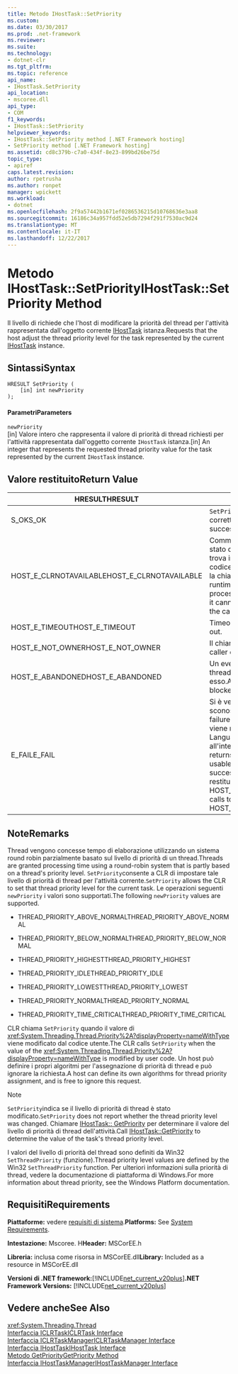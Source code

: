 ```yaml
---
title: Metodo IHostTask::SetPriority
ms.custom: 
ms.date: 03/30/2017
ms.prod: .net-framework
ms.reviewer: 
ms.suite: 
ms.technology:
- dotnet-clr
ms.tgt_pltfrm: 
ms.topic: reference
api_name:
- IHostTask.SetPriority
api_location:
- mscoree.dll
api_type:
- COM
f1_keywords:
- IHostTask::SetPriority
helpviewer_keywords:
- IHostTask::SetPriority method [.NET Framework hosting]
- SetPriority method [.NET Framework hosting]
ms.assetid: cd8c379b-c7a0-434f-8e23-899bd26be75d
topic_type:
- apiref
caps.latest.revision: 
author: rpetrusha
ms.author: ronpet
manager: wpickett
ms.workload:
- dotnet
ms.openlocfilehash: 2f9a57442b1671ef0286536215d10768636e3aa8
ms.sourcegitcommit: 16186c34a957fdd52e5db7294f291f7530ac9d24
ms.translationtype: MT
ms.contentlocale: it-IT
ms.lasthandoff: 12/22/2017
---
```

# <a name="ihosttasksetpriority-method"></a><span data-ttu-id="d5d01-102">Metodo IHostTask::SetPriority</span><span class="sxs-lookup"><span data-stu-id="d5d01-102">IHostTask::SetPriority Method</span></span>
<span data-ttu-id="d5d01-103">Il livello di richiede che l'host di modificare la priorità del thread per l'attività rappresentata dall'oggetto corrente [IHostTask](../../../../docs/framework/unmanaged-api/hosting/ihosttask-interface.md) istanza.</span><span class="sxs-lookup"><span data-stu-id="d5d01-103">Requests that the host adjust the thread priority level for the task represented by the current [IHostTask](../../../../docs/framework/unmanaged-api/hosting/ihosttask-interface.md) instance.</span></span>  
  
## <a name="syntax"></a><span data-ttu-id="d5d01-104">Sintassi</span><span class="sxs-lookup"><span data-stu-id="d5d01-104">Syntax</span></span>  
  
```  
HRESULT SetPriority (  
    [in] int newPriority  
);  
```  
  
#### <a name="parameters"></a><span data-ttu-id="d5d01-105">Parametri</span><span class="sxs-lookup"><span data-stu-id="d5d01-105">Parameters</span></span>  
 `newPriority`  
 <span data-ttu-id="d5d01-106">[in] Valore intero che rappresenta il valore di priorità di thread richiesti per l'attività rappresentata dall'oggetto corrente `IHostTask` istanza.</span><span class="sxs-lookup"><span data-stu-id="d5d01-106">[in] An integer that represents the requested thread priority value for the task represented by the current `IHostTask` instance.</span></span>  
  
## <a name="return-value"></a><span data-ttu-id="d5d01-107">Valore restituito</span><span class="sxs-lookup"><span data-stu-id="d5d01-107">Return Value</span></span>  
  
|<span data-ttu-id="d5d01-108">HRESULT</span><span class="sxs-lookup"><span data-stu-id="d5d01-108">HRESULT</span></span>|<span data-ttu-id="d5d01-109">Descrizione</span><span class="sxs-lookup"><span data-stu-id="d5d01-109">Description</span></span>|  
|-------------|-----------------|  
|<span data-ttu-id="d5d01-110">S_OK</span><span class="sxs-lookup"><span data-stu-id="d5d01-110">S_OK</span></span>|<span data-ttu-id="d5d01-111">`SetPriority`stato restituito correttamente.</span><span class="sxs-lookup"><span data-stu-id="d5d01-111">`SetPriority` returned successfully.</span></span>|  
|<span data-ttu-id="d5d01-112">HOST_E_CLRNOTAVAILABLE</span><span class="sxs-lookup"><span data-stu-id="d5d01-112">HOST_E_CLRNOTAVAILABLE</span></span>|<span data-ttu-id="d5d01-113">Common language runtime (CLR) non è stato caricato in un processo oppure si trova in uno stato in cui non può eseguire codice gestito o elaborare correttamente la chiamata.</span><span class="sxs-lookup"><span data-stu-id="d5d01-113">The common language runtime (CLR) has not been loaded into a process, or the CLR is in a state in which it cannot run managed code or process the call successfully.</span></span>|  
|<span data-ttu-id="d5d01-114">HOST_E_TIMEOUT</span><span class="sxs-lookup"><span data-stu-id="d5d01-114">HOST_E_TIMEOUT</span></span>|<span data-ttu-id="d5d01-115">Timeout della chiamata.</span><span class="sxs-lookup"><span data-stu-id="d5d01-115">The call timed out.</span></span>|  
|<span data-ttu-id="d5d01-116">HOST_E_NOT_OWNER</span><span class="sxs-lookup"><span data-stu-id="d5d01-116">HOST_E_NOT_OWNER</span></span>|<span data-ttu-id="d5d01-117">Il chiamante non dispone del blocco.</span><span class="sxs-lookup"><span data-stu-id="d5d01-117">The caller does not own the lock.</span></span>|  
|<span data-ttu-id="d5d01-118">HOST_E_ABANDONED</span><span class="sxs-lookup"><span data-stu-id="d5d01-118">HOST_E_ABANDONED</span></span>|<span data-ttu-id="d5d01-119">Un evento è stato annullato mentre un thread bloccato o fiber era in attesa su di esso.</span><span class="sxs-lookup"><span data-stu-id="d5d01-119">An event was canceled while a blocked thread or fiber was waiting on it.</span></span>|  
|<span data-ttu-id="d5d01-120">E_FAIL</span><span class="sxs-lookup"><span data-stu-id="d5d01-120">E_FAIL</span></span>|<span data-ttu-id="d5d01-121">Si è verificato un errore irreversibile sconosciuto.</span><span class="sxs-lookup"><span data-stu-id="d5d01-121">An unknown catastrophic failure occurred.</span></span> <span data-ttu-id="d5d01-122">Quando un metodo viene restituito E_FAIL, Common Language Runtime non è più utilizzabile all'interno del processo.</span><span class="sxs-lookup"><span data-stu-id="d5d01-122">When a method returns E_FAIL, the CLR is no longer usable within the process.</span></span> <span data-ttu-id="d5d01-123">Le chiamate successive ai metodi di hosting restituiranno HOST_E_CLRNOTAVAILABLE.</span><span class="sxs-lookup"><span data-stu-id="d5d01-123">Subsequent calls to hosting methods return HOST_E_CLRNOTAVAILABLE.</span></span>|  
  
## <a name="remarks"></a><span data-ttu-id="d5d01-124">Note</span><span class="sxs-lookup"><span data-stu-id="d5d01-124">Remarks</span></span>  
 <span data-ttu-id="d5d01-125">Thread vengono concesse tempo di elaborazione utilizzando un sistema round robin parzialmente basato sul livello di priorità di un thread.</span><span class="sxs-lookup"><span data-stu-id="d5d01-125">Threads are granted processing time using a round-robin system that is partly based on a thread's priority level.</span></span> <span data-ttu-id="d5d01-126">`SetPriority`consente a CLR di impostare tale livello di priorità di thread per l'attività corrente.</span><span class="sxs-lookup"><span data-stu-id="d5d01-126">`SetPriority` allows the CLR to set that thread priority level for the current task.</span></span> <span data-ttu-id="d5d01-127">Le operazioni seguenti `newPriority` i valori sono supportati.</span><span class="sxs-lookup"><span data-stu-id="d5d01-127">The following `newPriority` values are supported.</span></span>  
  
-   <span data-ttu-id="d5d01-128">THREAD_PRIORITY_ABOVE_NORMAL</span><span class="sxs-lookup"><span data-stu-id="d5d01-128">THREAD_PRIORITY_ABOVE_NORMAL</span></span>  
  
-   <span data-ttu-id="d5d01-129">THREAD_PRIORITY_BELOW_NORMAL</span><span class="sxs-lookup"><span data-stu-id="d5d01-129">THREAD_PRIORITY_BELOW_NORMAL</span></span>  
  
-   <span data-ttu-id="d5d01-130">THREAD_PRIORITY_HIGHEST</span><span class="sxs-lookup"><span data-stu-id="d5d01-130">THREAD_PRIORITY_HIGHEST</span></span>  
  
-   <span data-ttu-id="d5d01-131">THREAD_PRIORITY_IDLE</span><span class="sxs-lookup"><span data-stu-id="d5d01-131">THREAD_PRIORITY_IDLE</span></span>  
  
-   <span data-ttu-id="d5d01-132">THREAD_PRIORITY_LOWEST</span><span class="sxs-lookup"><span data-stu-id="d5d01-132">THREAD_PRIORITY_LOWEST</span></span>  
  
-   <span data-ttu-id="d5d01-133">THREAD_PRIORITY_NORMAL</span><span class="sxs-lookup"><span data-stu-id="d5d01-133">THREAD_PRIORITY_NORMAL</span></span>  
  
-   <span data-ttu-id="d5d01-134">THREAD_PRIORITY_TIME_CRITICAL</span><span class="sxs-lookup"><span data-stu-id="d5d01-134">THREAD_PRIORITY_TIME_CRITICAL</span></span>  
  
 <span data-ttu-id="d5d01-135">CLR chiama `SetPriority` quando il valore di <xref:System.Threading.Thread.Priority%2A?displayProperty=nameWithType> viene modificato dal codice utente.</span><span class="sxs-lookup"><span data-stu-id="d5d01-135">The CLR calls `SetPriority` when the value of the <xref:System.Threading.Thread.Priority%2A?displayProperty=nameWithType> is modified by user code.</span></span> <span data-ttu-id="d5d01-136">Un host può definire i propri algoritmi per l'assegnazione di priorità di thread e può ignorare la richiesta.</span><span class="sxs-lookup"><span data-stu-id="d5d01-136">A host can define its own algorithms for thread priority assignment, and is free to ignore this request.</span></span>  
  
> [!NOTE]
>  <span data-ttu-id="d5d01-137">`SetPriority`indica se il livello di priorità di thread è stato modificato.</span><span class="sxs-lookup"><span data-stu-id="d5d01-137">`SetPriority` does not report whether the thread priority level was changed.</span></span> <span data-ttu-id="d5d01-138">Chiamare [IHostTask:: GetPriority](../../../../docs/framework/unmanaged-api/hosting/ihosttask-getpriority-method.md) per determinare il valore del livello di priorità di thread dell'attività.</span><span class="sxs-lookup"><span data-stu-id="d5d01-138">Call [IHostTask::GetPriority](../../../../docs/framework/unmanaged-api/hosting/ihosttask-getpriority-method.md) to determine the value of the task's thread priority level.</span></span>  
  
 <span data-ttu-id="d5d01-139">I valori del livello di priorità del thread sono definiti da Win32 `SetThreadPriority` (funzione).</span><span class="sxs-lookup"><span data-stu-id="d5d01-139">Thread priority level values are defined by the Win32 `SetThreadPriority` function.</span></span> <span data-ttu-id="d5d01-140">Per ulteriori informazioni sulla priorità di thread, vedere la documentazione di piattaforma di Windows.</span><span class="sxs-lookup"><span data-stu-id="d5d01-140">For more information about thread priority, see the Windows Platform documentation.</span></span>  
  
## <a name="requirements"></a><span data-ttu-id="d5d01-141">Requisiti</span><span class="sxs-lookup"><span data-stu-id="d5d01-141">Requirements</span></span>  
 <span data-ttu-id="d5d01-142">**Piattaforme:** vedere [requisiti di sistema](../../../../docs/framework/get-started/system-requirements.md).</span><span class="sxs-lookup"><span data-stu-id="d5d01-142">**Platforms:** See [System Requirements](../../../../docs/framework/get-started/system-requirements.md).</span></span>  
  
 <span data-ttu-id="d5d01-143">**Intestazione:** Mscoree. H</span><span class="sxs-lookup"><span data-stu-id="d5d01-143">**Header:** MSCorEE.h</span></span>  
  
 <span data-ttu-id="d5d01-144">**Libreria:** inclusa come risorsa in MSCorEE.dll</span><span class="sxs-lookup"><span data-stu-id="d5d01-144">**Library:** Included as a resource in MSCorEE.dll</span></span>  
  
 <span data-ttu-id="d5d01-145">**Versioni di .NET framework:**[!INCLUDE[net_current_v20plus](../../../../includes/net-current-v20plus-md.md)]</span><span class="sxs-lookup"><span data-stu-id="d5d01-145">**.NET Framework Versions:** [!INCLUDE[net_current_v20plus](../../../../includes/net-current-v20plus-md.md)]</span></span>  
  
## <a name="see-also"></a><span data-ttu-id="d5d01-146">Vedere anche</span><span class="sxs-lookup"><span data-stu-id="d5d01-146">See Also</span></span>  
 <xref:System.Threading.Thread>  
 [<span data-ttu-id="d5d01-147">Interfaccia ICLRTask</span><span class="sxs-lookup"><span data-stu-id="d5d01-147">ICLRTask Interface</span></span>](../../../../docs/framework/unmanaged-api/hosting/iclrtask-interface.md)  
 [<span data-ttu-id="d5d01-148">Interfaccia ICLRTaskManager</span><span class="sxs-lookup"><span data-stu-id="d5d01-148">ICLRTaskManager Interface</span></span>](../../../../docs/framework/unmanaged-api/hosting/iclrtaskmanager-interface.md)  
 [<span data-ttu-id="d5d01-149">Interfaccia IHostTask</span><span class="sxs-lookup"><span data-stu-id="d5d01-149">IHostTask Interface</span></span>](../../../../docs/framework/unmanaged-api/hosting/ihosttask-interface.md)  
 [<span data-ttu-id="d5d01-150">Metodo GetPriority</span><span class="sxs-lookup"><span data-stu-id="d5d01-150">GetPriority Method</span></span>](../../../../docs/framework/unmanaged-api/hosting/ihosttask-getpriority-method.md)  
 [<span data-ttu-id="d5d01-151">Interfaccia IHostTaskManager</span><span class="sxs-lookup"><span data-stu-id="d5d01-151">IHostTaskManager Interface</span></span>](../../../../docs/framework/unmanaged-api/hosting/ihosttaskmanager-interface.md)

